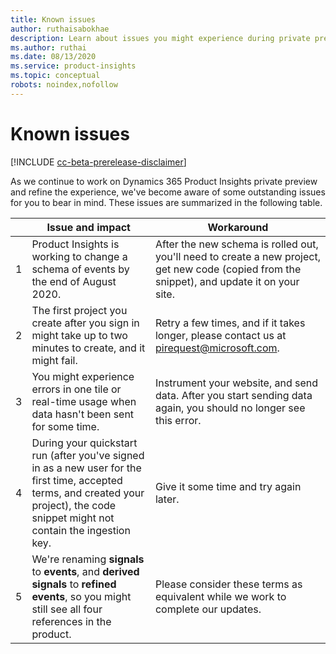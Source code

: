 ```yaml
---
title: Known issues 
author: ruthaisabokhae
description: Learn about issues you might experience during private preview and how to work around them
ms.author: ruthai
ms.date: 08/13/2020
ms.service: product-insights
ms.topic: conceptual
robots: noindex,nofollow
---
```


# Known issues

[!INCLUDE [cc-beta-prerelease-disclaimer]( ../includes/cc-beta-prerelease-disclaimer.md)]

As we continue to work on Dynamics 365 Product Insights private preview and refine the experience, we've become aware of some outstanding issues for you to bear in mind. These issues are summarized in the following table.

|  | Issue and impact | Workaround | 
|------------------|------------------------|------------------------|
| 1 | Product Insights is working to change a schema of events by the end of August 2020. | After the new schema is rolled out, you'll need to create a new project, get new code (copied from the snippet), and update it on your site. |
| 2 | The first project you create after you sign in might take up to two minutes to create, and it might fail. | Retry a few times, and if it takes longer, please contact us at [pirequest@microsoft.com](mailto:pirequest@microsoft.com). |
| 3 | You might experience errors in one tile or real-time usage when data hasn't been sent for some time. | Instrument your website, and send data. After you start sending data again, you should no longer see this error. | 
| 4 | During your quickstart run (after you've signed in as a new user for the first time, accepted terms, and created your project), the code snippet might not contain the ingestion key. | Give it some time and try again later. |
| 5 | We're renaming **signals** to **events**, and **derived signals** to **refined events**, so you might still see all four references in the product. | Please consider these terms as equivalent while we work to complete our updates. |
